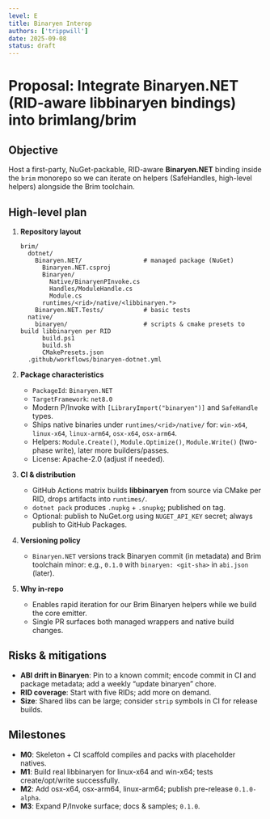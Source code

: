 ```yaml
---
level: E
title: Binaryen Interop
authors: ['trippwill']
date: 2025-09-08
status: draft
---
```


# Proposal: Integrate Binaryen.NET (RID-aware libbinaryen bindings) into brimlang/brim

## Objective
Host a first-party, NuGet-packable, RID-aware **Binaryen.NET** binding inside the `brim` monorepo so we can iterate on helpers (SafeHandles, high-level helpers) alongside the Brim toolchain.

## High-level plan
1. **Repository layout**
   ```text
   brim/
     dotnet/
       Binaryen.NET/                 # managed package (NuGet)
         Binaryen.NET.csproj
         Binaryen/
           Native/BinaryenPInvoke.cs
           Handles/ModuleHandle.cs
           Module.cs
         runtimes/<rid>/native/<libbinaryen.*>
       Binaryen.NET.Tests/           # basic tests
     native/
       binaryen/                     # scripts & cmake presets to build libbinaryen per RID
         build.ps1
         build.sh
         CMakePresets.json
     .github/workflows/binaryen-dotnet.yml
   ```

2. **Package characteristics**
   - `PackageId`: `Binaryen.NET`
   - `TargetFramework`: `net8.0`
   - Modern P/Invoke with `[LibraryImport("binaryen")]` and `SafeHandle` types.
   - Ships native binaries under `runtimes/<rid>/native/` for: `win-x64`, `linux-x64`, `linux-arm64`, `osx-x64`, `osx-arm64`.
   - Helpers: `Module.Create()`, `Module.Optimize()`, `Module.Write()` (two-phase write), later more builders/passes.
   - License: Apache-2.0 (adjust if needed).

3. **CI & distribution**
   - GitHub Actions matrix builds **libbinaryen** from source via CMake per RID, drops artifacts into `runtimes/`.
   - `dotnet pack` produces `.nupkg` + `.snupkg`; published on tag.
   - Optional: publish to NuGet.org using `NUGET_API_KEY` secret; always publish to GitHub Packages.

4. **Versioning policy**
   - `Binaryen.NET` versions track Binaryen commit (in metadata) and Brim toolchain minor: e.g., `0.1.0` with `binaryen: <git-sha>` in `abi.json` (later).

5. **Why in-repo**
   - Enables rapid iteration for our Brim Binaryen helpers while we build the core emitter.
   - Single PR surfaces both managed wrappers and native build changes.

## Risks & mitigations
- **ABI drift in Binaryen**: Pin to a known commit; encode commit in CI and package metadata; add a weekly “update binaryen” chore.
- **RID coverage**: Start with five RIDs; add more on demand.
- **Size**: Shared libs can be large; consider `strip` symbols in CI for release builds.

## Milestones
- **M0**: Skeleton + CI scaffold compiles and packs with placeholder natives.
- **M1**: Build real libbinaryen for linux-x64 and win-x64; tests create/opt/write successfully.
- **M2**: Add osx-x64, osx-arm64, linux-arm64; publish pre-release `0.1.0-alpha`.
- **M3**: Expand P/Invoke surface; docs & samples; `0.1.0`.
